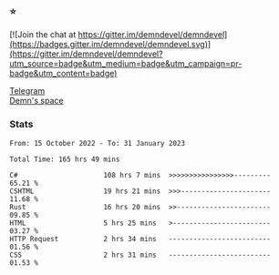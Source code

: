 ### :star:

[![Join the chat at https://gitter.im/demndevel/demndevel](https://badges.gitter.im/demndevel/demndevel.svg)](https://gitter.im/demndevel/demndevel?utm_source=badge&utm_medium=badge&utm_campaign=pr-badge&utm_content=badge)

[Telegram](https://t.me/demnometa) <br>
[Demn's space](http://demns.space)

### Stats

<!--START_SECTION:waka-->

```text
From: 15 October 2022 - To: 31 January 2023

Total Time: 165 hrs 49 mins

C#                     108 hrs 7 mins  >>>>>>>>>>>>>>>>---------   65.21 %
CSHTML                 19 hrs 21 mins  >>>----------------------   11.68 %
Rust                   16 hrs 20 mins  >>-----------------------   09.85 %
HTML                   5 hrs 25 mins   >------------------------   03.27 %
HTTP Request           2 hrs 34 mins   -------------------------   01.56 %
CSS                    2 hrs 31 mins   -------------------------   01.53 %
```

<!--END_SECTION:waka-->

